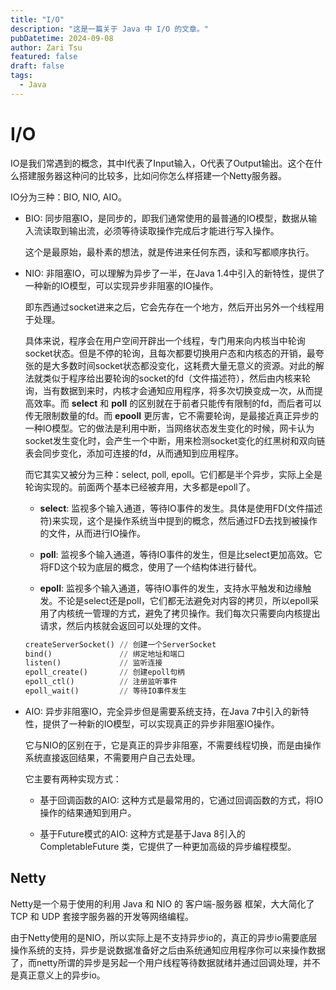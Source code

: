 ```yaml
---
title: "I/O"
description: "这是一篇关于 Java 中 I/O 的文章。"
pubDatetime: 2024-09-08
author: Zari Tsu
featured: false
draft: false
tags:
  - Java
---
```


# I/O

IO是我们常遇到的概念，其中I代表了Input输入，O代表了Output输出。这个在什么搭建服务器这种问的比较多，比如问你怎么样搭建一个Netty服务器。

IO分为三种：BIO, NIO, AIO。

* BIO: 同步阻塞IO，是同步的，即我们通常使用的最普通的IO模型，数据从输入流读取到输出流，必须等待读取操作完成后才能进行写入操作。

    这个是最原始，最朴素的想法，就是传进来任何东西，读和写都顺序执行。

* NIO: 非阻塞IO，可以理解为异步了一半，在Java 1.4中引入的新特性，提供了一种新的IO模型，可以实现异步非阻塞的IO操作。

    即东西通过socket进来之后，它会先存在一个地方，然后开出另外一个线程用于处理。

    具体来说，程序会在用户空间开辟出一个线程，专门用来向内核当中轮询socket状态。但是不停的轮询，且每次都要切换用户态和内核态的开销，最夸张的是大多数时间socket状态都没变化，这耗费大量无意义的资源。对此的解法就类似于程序给出要轮询的socket的fd（文件描述符），然后由内核来轮询，当有数据到来时，内核才会通知应用程序，将多次切换变成一次，从而提高效率。而 **select** 和 **poll** 的区别就在于前者只能传有限制的fd，而后者可以传无限制数量的fd。而 **epooll** 更厉害，它不需要轮询，是最接近真正异步的一种IO模型。它的做法是利用中断，当网络状态发生变化的时候，网卡认为socket发生变化时，会产生一个中断，用来检测socket变化的红黑树和双向链表会同步变化，添加可连接的fd，从而通知到应用程序。

    而它其实又被分为三种：select, poll, epoll。它们都是半个异步，实际上全是轮询实现的。前面两个基本已经被弃用，大多都是epoll了。

    * **select**: 监视多个输入通道，等待IO事件的发生。具体是使用FD(文件描述符)来实现，这个是操作系统当中提到的概念，然后通过FD去找到被操作的文件，从而进行IO操作。

    * **poll**: 监视多个输入通道，等待IO事件的发生，但是比select更加高效。它将FD这个较为底层的概念，使用了一个结构体进行替代。

    * **epoll**: 监视多个输入通道，等待IO事件的发生，支持水平触发和边缘触发。不论是select还是poll，它们都无法避免对内容的拷贝，所以epoll采用了内核统一管理的方式，避免了拷贝操作。我们每次只需要向内核提出请求，然后内核就会返回可以处理的文件。

    ```python
    createServerSocket() // 创建一个ServerSocket
    bind()               // 绑定地址和端口
    listen()             // 监听连接
    epoll_create()       // 创建epoll句柄
    epoll_ctl()          // 注册监听事件
    epoll_wait()         // 等待IO事件发生
    ```

* AIO: 异步非阻塞IO，完全异步但是需要系统支持，在Java 7中引入的新特性，提供了一种新的IO模型，可以实现真正的异步非阻塞IO操作。

    它与NIO的区别在于，它是真正的异步非阻塞，不需要线程切换，而是由操作系统直接返回结果，不需要用户自己去处理。

    它主要有两种实现方式：

    * 基于回调函数的AIO: 这种方式是最常用的，它通过回调函数的方式，将IO操作的结果通知到用户。

    * 基于Future模式的AIO: 这种方式是基于Java 8引入的 CompletableFuture 类，它提供了一种更加高级的异步编程模型。

## Netty

Netty是一个易于使用的利用 Java 和 NIO 的 客户端-服务器 框架，大大简化了 TCP 和 UDP 套接字服务器的开发等网络编程。

由于Netty使用的是NIO，所以实际上是不支持异步io的，真正的异步io需要底层操作系统的支持，异步是说数据准备好之后由系统通知应用程序你可以来操作数据了，而netty所谓的异步是另起一个用户线程等待数据就绪并通过回调处理，并不是真正意义上的异步io。
